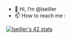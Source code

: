 - 👋 Hi, I’m @lseiller
- 📫 How to reach me : 

[![lseiller's 42 stats](https://badge42.vercel.app/api/v2/stats/cl17xe9q2001109mmi4yrqa58?cursusId=21)](https://github.com/JaeSeoKim/badge42)
<!---
Akiroto/Akiroto is a ✨ special ✨ repository because its `README.md` (this file) appears on your GitHub profile.
You can click the Preview link to take a look at your changes.
--->
